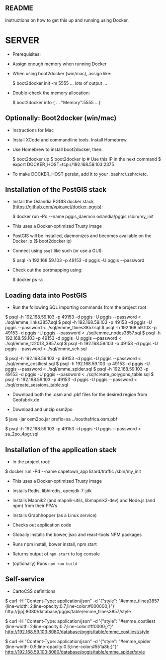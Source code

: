 README
------

Instructions on how to get this up and running using Docker.


SERVER
======

 * Prerequisites:

  - Assign enough memory when running Docker
  - When using boot2docker (win/mac), assign like:

  	$ boot2docker init -m 5555
  	... lots of output ...

  - Double-check the memory allocation:

    $ boot2docker info
    { ... "Memory":5555 ...}


Optionally: Boot2docker (win/mac)
---------------------------------
 
 * Instructions for Mac

 * Install XCode and commandline tools. Install Homebrew.

 * Use Homebrew to install boot2docker, then:

   $ boot2docker up
   $ boot2docker ip # Use this IP in the next command
   $ export DOCKER_HOST=tcp://192.168.59.103:2375

  * To make DOCKER_HOST persist, add it to your .bashrc/.zshrc/etc.


Installation of the PostGIS stack
---------------------------------

 * Install the Oslandia PGGIS docker stack (https://github.com/vpicavet/docker-pggis):

   $ docker run -Pd --name pggis_daemon oslandia/pggis /sbin/my_init

 * This uses a Docker-optimized Trusty image

 * PostGIS will be installed, daemonizes and becomes available on the Docker ip ($ boot2docker ip)

 * Connect using `psql` like such (or use a GUI):

   $ psql -h 192.168.59.103 -p 49153 -d pggis -U pggis --password

 * Check out the portmapping using:

   $ docker ps -a


Loading data into PostGIS
-------------------------

 * Run the following SQL importing commands from the project root

  $ psql -h 192.168.59.103 -p 49153 -d pggis -U pggis --password < ./sql/emme_links3857.sql
  $ psql -h 192.168.59.103 -p 49153 -d pggis -U pggis --password < ./sql/emme_tlines3857.sql
  $ psql -h 192.168.59.103 -p 49153 -d pggis -U pggis --password < ./sql/emme_nodes3857.sql
  $ psql -h 192.168.59.103 -p 49153 -d pggis -U pggis --password < ./sql/emme_tz2013_3857.sql
  $ psql -h 192.168.59.103 -p 49153 -d pggis -U pggis --password < ./sql/emme_veh.sql
  
  $ psql -h 192.168.59.103 -p 49153 -d pggis -U pggis --password < ./sql/emme_costliest.sql
  $ psql -h 192.168.59.103 -p 49153 -d pggis -U pggis --password < ./sql/emme_spider.sql
  $ psql -h 192.168.59.103 -p 49153 -d pggis -U pggis --password < ./sql/create_polygons_table.sql
  $ psql -h 192.168.59.103 -p 49153 -d pggis -U pggis --password < ./sql/create_sessions_table.sql

 * Download both the .osm and .pbf files for the desired region from Geofabrik.de

 * Download and unzip osm2po
 
  $ java -jar osm2po.jar prefix=sa ../southafrica.osm.pbf

  $ psql -h 192.168.59.103 -p 49153 -d pggis -U pggis --password < sa_2po_4pgr.sql


 Installation of the application stack
 -------------------------------------

 * In the project root:

  $ docker run -Pd --name capetown_app lizard/traffic /sbin/my_init

 * This uses a Docker-optimized Trusty image

 * Installs Redis, libhiredis, openjdk-7-jdk

 * Installs Mapnik2 (and mapnik-utils, libmapnik2-dev) and Node.js (and npm) from their PPA's

 * Installs Graphhopper (as a Linux service)

 * Checks out application code

 * Globally installs the bower, jsxc and react-tools NPM packages

 * Runs npm install, bower install, npm start

 * Returns output of `npm start` to log console

 * (optionally) Runs `npm run build`


 Self-service
 ------------

 * CartoCSS definitions

  $ curl -H "Content-Type: application/json" -d '{"style": "#emme_tlines3857 {line-width: 2;line-opacity:0.7;line-color:#000000;}"}' http://[ip]:8080/database/pggis/table/emme_tlines3857/style

  $ curl -H "Content-Type: application/json" -d '{"style": "#emme_costliest {line-width: 2;line-opacity:0.7;line-color:#ff0000;}"}' http://192.168.59.103:8080/database/pggis/table/emme_costliest/style

  $ curl -H "Content-Type: application/json" -d '{"style": "#emme_spider {line-width: 0.5;line-opacity:0.5;line-color:#551a8b;}"}' http://192.168.59.103:8080/database/pggis/table/emme_spider/style


